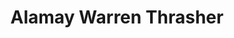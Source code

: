 ---
title: Alamay Warren Thrasher
permalink: /stories/alamay-warren-thrasher
layout: biography
group: Story Finder
---